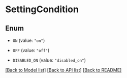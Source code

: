 # SettingCondition

## Enum


* `ON` (value: `"on"`)

* `OFF` (value: `"off"`)

* `DISABLED_ON` (value: `"disabled_on"`)


[[Back to Model list]](../README.md#documentation-for-models) [[Back to API list]](../README.md#documentation-for-api-endpoints) [[Back to README]](../README.md)


